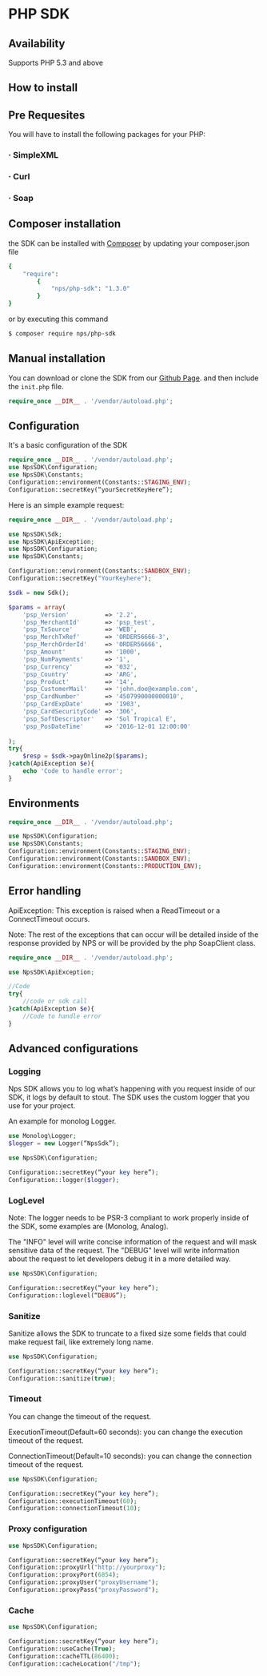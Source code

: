 #  PHP SDK
 
## Availability
Supports PHP 5.3 and above

## How to install

##  Pre Requesites

You will have to install the following packages for your PHP:
### · SimpleXML    
### · Curl
### · Soap    

## Composer installation

the SDK can be installed with [Composer](http://getcomposer.org/) by updating your composer.json file

```bash
{
    "require": 
        {
            "nps/php-sdk": "1.3.0"
        }
}

```

or by executing this command

```bash
$ composer require nps/php-sdk
```

## Manual installation

You can download or clone the SDK from our [Github Page](https://github.com/Ingenico-NPS-Latam/nps-sdk-php). and then include the `init.php` file.

```php 
require_once __DIR__ . '/vendor/autoload.php';
```


## Configuration

It's a basic configuration of the SDK

```php 
require_once __DIR__ . '/vendor/autoload.php';
use NpsSDK\Configuration;
use NpsSDK\Constants;
Configuration::environment(Constants::STAGING_ENV);
Configuration::secretKey(“yourSecretKeyHere”);
```

Here is an simple example request:

```php 
require_once __DIR__ . '/vendor/autoload.php';

use NpsSDK\Sdk;
use NpsSDK\ApiException;
use NpsSDK\Configuration;
use NpsSDK\Constants;

Configuration::environment(Constants::SANDBOX_ENV);
Configuration::secretKey("YourKeyhere");

$sdk = new Sdk();

$params = array(
    'psp_Version'          => '2.2',
    'psp_MerchantId'       => 'psp_test',
    'psp_TxSource'         => 'WEB',
    'psp_MerchTxRef'       => 'ORDER56666-3',
    'psp_MerchOrderId'     => 'ORDER56666',
    'psp_Amount'           => '1000',
    'psp_NumPayments'      => '1',
    'psp_Currency'         => '032', 
    'psp_Country'          => 'ARG', 
    'psp_Product'          => '14',
    'psp_CustomerMail'     => 'john.doe@example.com',
    'psp_CardNumber'       => '4507990000000010', 
    'psp_CardExpDate'      => '1903', 
    'psp_CardSecurityCode' => '306',
    'psp_SoftDescriptor'   => 'Sol Tropical E',
    'psp_PosDateTime'      => '2016-12-01 12:00:00'
    
);
try{
    $resp = $sdk->payOnline2p($params);
}catch(ApiException $e){
    echo 'Code to handle error';
}
```

## Environments

```php 
require_once __DIR__ . '/vendor/autoload.php';

use NpsSDK\Configuration;
use NpsSDK\Constants;
Configuration::environment(Constants::STAGING_ENV);
Configuration::environment(Constants::SANDBOX_ENV);
Configuration::environment(Constants::PRODUCTION_ENV);
```

## Error handling

ApiException: This exception is raised when a ReadTimeout or a ConnectTimeout occurs.

Note: The rest of the exceptions that can occur will be detailed inside of the response provided by NPS or will be provided by the php SoapClient class.

```php 
require_once __DIR__ . '/vendor/autoload.php';

use NpsSDK\ApiException;

//Code
try{
    //code or sdk call
}catch(ApiException $e){
    //Code to handle error
}
```

## Advanced configurations

### Logging

Nps SDK allows you to log what’s happening with you request inside of our SDK, it logs by default to stout.
The SDK uses the custom logger that you use for your project.

An example for monolog Logger.

```php 
use Monolog\Logger;
$logger = new Logger(“NpsSdk”);

use NpsSDK\Configuration;

Configuration::secretKey(“your key here”);
Configuration::logger($logger);
```

### LogLevel

Note: The logger needs to be PSR-3 compliant to work properly inside of the SDK, some examples are (Monolog, Analog).


The "INFO" level will write concise information of the request and will mask sensitive data of the request. 
The "DEBUG" level will write information about the request to let developers debug it in a more detailed way.

```php 
use NpsSDK\Configuration;

Configuration::secretKey(“your key here”);
Configuration::loglevel(“DEBUG”);
```

### Sanitize

Sanitize allows the SDK to truncate to a fixed size some fields that could make request fail, like extremely long name.

```php 
use NpsSDK\Configuration;

Configuration::secretKey(“your key here”);
Configuration::sanitize(true);
```

### Timeout

You can change the timeout of the request.

ExecutionTimeout(Default=60 seconds): you can change the execution timeout of the request.

ConnectionTimeout(Default=10 seconds): you can change the connection timeout of the request.

```php 
use NpsSDK\Configuration;

Configuration::secretKey(“your key here”);
Configuration::executionTimeout(60);
Configuration::connectionTimeout(10);
```

### Proxy configuration

```php 
use NpsSDK\Configuration;

Configuration::secretKey(“your key here”);
Configuration::proxyUrl("http://yourproxy");
Configuration::proxyPort(6854);
Configuration::proxyUser("proxyUsername");
Configuration::proxyPass("proxyPassword");
```

### Cache

```php 
use NpsSDK\Configuration;

Configuration::secretKey(“your key here”);
Configuration::useCache(True);
Configuration::cacheTTL(86400);
Configuration::cacheLocation("/tmp");
```
